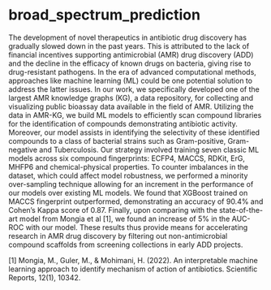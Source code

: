 # broad_spectrum_prediction

The development of novel therapeutics in antibiotic drug discovery has gradually slowed down in the past years. This is attributed to the lack of financial incentives supporting antimicrobial (AMR) drug discovery (ADD) and the decline in the efficacy of known drugs on bacteria, giving rise to drug-resistant pathogens. In the era of advanced computational methods, approaches like machine learning (ML) could be one potential solution to address the latter issues. In our work, we specifically developed one of the largest AMR knowledge graphs (KG), a data repository, for collecting and visualizing public bioassay data available in the field of AMR. Utilizing the data in AMR-KG, we build ML models to efficiently scan compound libraries for the identification of compounds demonstrating antibiotic activity. Moreover, our model assists in identifying the selectivity of these identified compounds to a class of bacterial strains such as Gram-positive, Gram-negative and Tuberculosis. Our strategy involved training seven classic ML models across six compound fingerprints: ECFP4, MACCS, RDKit, ErG, MHFP6 and chemical-physical properties. To counter imbalances in the dataset, which could affect model robustness, we performed a minority over-sampling technique allowing for an increment in the performance of our models over existing ML models. We found that XGBoost trained on MACCS fingerprint outperformed, demonstrating an accuracy of 90.4% and Cohen’s Kappa score of 0.87. Finally, upon comparing with the state-of-the-art model from Mongia et al [1], we found an increase of 5% in the AUC-ROC with our model. These results thus provide means for accelerating research in AMR drug discovery by filtering out non-antimicrobial compound scaffolds from screening collections in early ADD projects.

[1] Mongia, M., Guler, M., & Mohimani, H. (2022). An interpretable machine learning approach to identify mechanism of action of antibiotics. Scientific Reports, 12(1), 10342.
